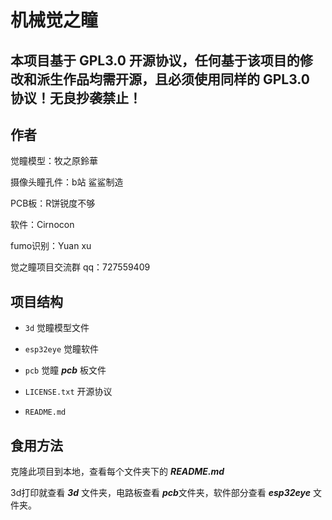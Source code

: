 # 机械觉之瞳

## 本项目基于 GPL3.0 开源协议，任何基于该项目的修改和派生作品均需开源，且必须使用同样的 GPL3.0 协议！无良抄袭禁止！

## 作者
觉瞳模型：牧之原鈴華

摄像头瞳孔件：b站 鲨鲨制造

PCB板：R饼锐度不够

软件：Cirnocon

fumo识别：Yuan xu

觉之瞳项目交流群 qq：727559409

## 项目结构
- `3d` 觉瞳模型文件

- `esp32eye` 觉瞳软件

- `pcb` 觉瞳 ***pcb*** 板文件

- `LICENSE.txt` 开源协议

- `README.md`

## 食用方法

克隆此项目到本地，查看每个文件夹下的 ***README.md*** 

3d打印就查看 ***3d*** 文件夹，电路板查看 ***pcb***文件夹，软件部分查看 ***esp32eye*** 文件夹。